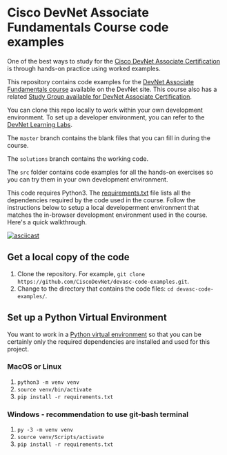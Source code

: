 # Cisco DevNet Associate Fundamentals Course code examples

One of the best ways to study for the [Cisco DevNet Associate Certification](https://developer.cisco.com/certification/) is through hands-on practice using worked examples. 

This repository contains code examples for the [DevNet Associate Fundamentals course](https://developer.cisco.com/certification/fundamentals/?utm_campaign=github21&utm_source=website&utm_medium=github-devasc-code-examples) available on the DevNet site. This course also has a related [Study Group available for DevNet Associate Certification](https://developer.cisco.com/certification/devasc-group/?utm_campaign=github21&utm_source=website&utm_medium=github-devasc-code-examples).

You can clone this repo locally to work within your own development environment. To set up a developer environment, you can refer to the [DevNet Learning Labs](https://developer.cisco.com/learning-labs/setup/?utm_campaign=github21&utm_source=website&utm_medium=github-devasc-code-examples).

The `master` branch contains the blank files that you can fill in during the course.

The `solutions` branch contains the working code.

The `src` folder contains code examples for all the hands-on exercises so you can try them in your own development environment. 

This code requires Python3. The [requirements.txt](./requirements.txt) file lists all the dependencies required by the code used in the course. Follow the instructions below to setup a local developerment environment that matches the in-browser development environment used in the course. Here's a quick walkthrough.

[![asciicast](https://asciinema.org/a/jST7b14YJgJnv2aJ1IhDLLtDj.svg)](https://asciinema.org/a/jST7b14YJgJnv2aJ1IhDLLtDj)

## Get a local copy of the code

1. Clone the repository. For example, `git clone https://github.com/CiscoDevNet/devasc-code-examples.git`. 
2. Change to the directory that contains the code files: `cd devasc-code-examples/`.
   
## Set up a Python Virtual Environment

You want to work in a [Python virtual environment](https://docs.python.org/3/tutorial/venv.html) so that you can be certainly only the required dependencies are installed and used for this project. 

### MacOS or Linux

1. `python3 -m venv venv`
2. `source venv/bin/activate`
3. `pip install -r requirements.txt`
        
### Windows - recommendation to use git-bash terminal

1. `py -3 -m venv venv`
2. `source venv/Scripts/activate`
3. `pip install -r requirements.txt`
